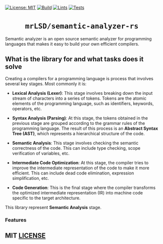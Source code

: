 [![License: MIT](https://img.shields.io/badge/License-MIT-yellow.svg)](https://opensource.org/licenses/MIT)
[![Build](https://github.com/mrLSD/z-rose/actions/workflows/builds.yml/badge.svg)](https://github.com/mrLSD/z-rose/actions/workflows/builds.yml)
[![Lints](https://github.com/mrLSD/z-rose/actions/workflows/lints.yml/badge.svg)](https://github.com/mrLSD/z-rose/actions/workflows/lints.yml)
[![Tests](https://github.com/mrLSD/z-rose/actions/workflows/tests.yml/badge.svg)](https://github.com/mrLSD/z-rose/actions/workflows/tests.yml)

<div style="text-align: center;">
    <h1><code>mrLSD/<b>semantic-analyzer-rs</b></code></h1>
</div>

Semantic analyzer is an open source semantic analyzer for programming languages 
that makes it easy to build your own efficient compilers.

## What is the library for and what tasks does it solve

Creating a compilers for a programming language is process that involves several key 
stages. Most commonly it is:

- **Lexical Analysis (Lexer)**: This stage involves breaking down the input stream 
of characters into a series of tokens. Tokens are the atomic elements of the programming language, such as identifiers, keywords, operators, etc.

- **Syntax Analysis (Parsing)**: At this stage, the tokens obtained in the previous 
stage are grouped according to the grammar rules of the programming language. The result 
of this process is an **Abstract Syntax Tree (AST)**, which represents a hierarchical structure of the code.

- **Semantic Analysis**: This stage involves checking the semantic correctness of the code. This can include 
type checking, scope verification of variables, etc.

- **Intermediate Code Optimization**: At this stage, the compiler tries to improve the intermediate representation of the code to make it more efficient. 
This can include dead code elimination, expression simplification, etc.

- **Code Generation**: This is the final stage where the compiler transforms the optimized intermediate representation (IR) into 
machine code specific to the target architecture.

This library represent **Semantic Analysis** stage.

### Features

## MIT [LICENSE](LICENSE)
